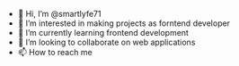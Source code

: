 - 👋 Hi, I’m @smartlyfe71
- 👀 I’m interested in making projects as forntend developer
- 🌱 I’m currently learning frontend development
- 💞️ I’m looking to collaborate on web applications
- 📫 How to reach me 

<!---
smartlyfe71/smartlyfe71 is a ✨ special ✨ repository because its `README.md` (this file) appears on your GitHub profile.
You can click the Preview link to take a look at your changes.
--->
